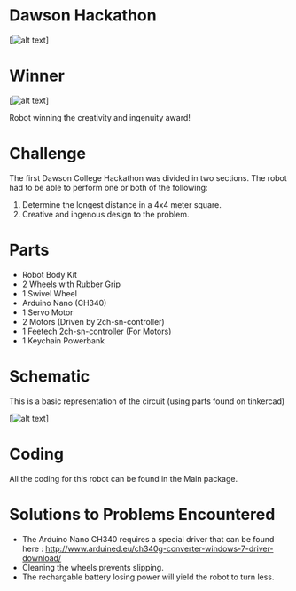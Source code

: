 # Dawson Hackathon
[![alt text](https://raw.githubusercontent.com/alexandre-lavoie/arduino-slide/final/Picture/Doge.jpg)]

# Winner
[![alt text](https://raw.githubusercontent.com/alexandre-lavoie/arduino-slide/final/Picture/Team.jpg)]

Robot winning the creativity and ingenuity award!

# Challenge
The first Dawson College Hackathon was divided in two sections. The robot had to be able to perform one or both of the following:
1. Determine the longest distance in a 4x4 meter square.
2. Creative and ingenous design to the problem.

# Parts
* Robot Body Kit
* 2 Wheels with Rubber Grip
* 1 Swivel Wheel
* Arduino Nano (CH340)
* 1 Servo Motor
* 2 Motors (Driven by 2ch-sn-controller)
* 1 Feetech 2ch-sn-controller (For Motors)
* 1 Keychain Powerbank

# Schematic

This is a basic representation of the circuit (using parts found on tinkercad)

[![alt text](https://raw.githubusercontent.com/alexandre-lavoie/arduino-slide/final/Picture/Circuit.png)]

# Coding

All the coding for this robot can be found in the Main package.

# Solutions to Problems Encountered

* The Arduino Nano CH340 requires a special driver that can be found here : http://www.arduined.eu/ch340g-converter-windows-7-driver-download/
* Cleaning the wheels prevents slipping.
* The rechargable battery losing power will yield the robot to turn less.